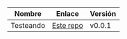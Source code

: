 | Nombre | Enlace | Versión |
|--------|--------|---------|
| Testeando | [Este repo](https://github.com/JJ/IV-20-21) | v0.0.1 |
